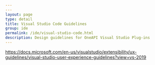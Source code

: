 ```yaml
---
---
layout: page
type: detail
title: Visual Studio Code Guidelines
group: ide
permalink: /ide/visual-studio-code.html
description: Design guidelines for OneAPI Visual Studio Plug-ins
---
```



https://docs.microsoft.com/en-us/visualstudio/extensibility/ux-guidelines/visual-studio-user-experience-guidelines?view=vs-2019